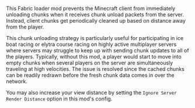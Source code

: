 This Fabric loader mod prevents the Minecraft client from immediately unloading chunks when it receives chunk unload packets from the server. Instead, client chunks get periodically cleaned up based on distance away from the player.

This chunk unloading strategy is particularly useful for participating in ice boat racing or elytra course racing on highly active multiplayer servers where servers may struggle to keep up with sending chunk updates to all of the players. Typically, without this mod, a player would start to move into empty chunks when several players on the server are simultaneously traveling at high velocities. The issue is resolved since the cached chunks can be readily redrawn before the fresh chunk data comes in over the network.

You may also increase your view distance by setting the `Ignore Server Render Distance` option in this mod's config.
